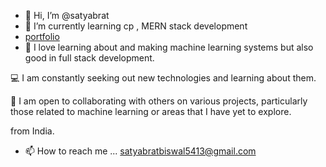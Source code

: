 - 👋 Hi, I’m @satyabrat
- 🌱 I’m currently learning cp , MERN stack development
- [portfolio](https://portfolio-v2-murex-nine.vercel.app/)
- 🤖 I love learning about and making machine learning systems but also good in full stack development.

💻 I am constantly seeking out new technologies and learning about them.

🤝 I am open to collaborating with others on various projects, particularly those related to machine learning or areas that I have yet to explore.

 from India.
- 📫 How to reach me ... satyabratbiswal5413@gmail.com
<!---
saty4a/saty4a is a ✨ special ✨ repository because its `README.md` (this file) appears on your GitHub profile.
You can click the Preview link to take a look at your changes.
--->
